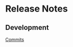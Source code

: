 # Release Notes

## Development

[Commits](https://github.com/walmartlabs/child-pool/compare/v1.0.0...master)
